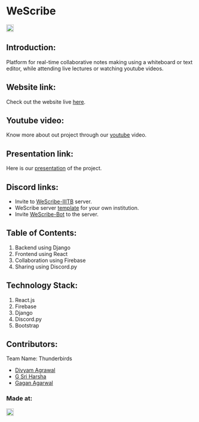 # WeScribe
<p align="center">
</p>

<a href="https://hack36.com"> <img src="http://bit.ly/BuiltAtHack36" height=20px> </a>


## Introduction:
  Platform for real-time collaborative notes making using a whiteboard or text editor, while attending live lectures or watching youtube videos.
  
## Website link:
  Check out the website live [here](https://the-thunderbirds.github.io/WeScribe_Frontend/).
  
## Youtube video:
  Know more about out project through our [youtube](https://www.youtube.com/watch?v=zJcAzTtDRgs) video.
  
## Presentation link:
  Here is our [presentation](https://iiitborg-my.sharepoint.com/:p:/g/personal/divyam_agrawal_iiitb_org/Eck72DJQ6NFHrs9Z308TweQBiQZ23e08cm3-1SjuMpv0Yg?e=mJFYDU) of the project.

## Discord links:
  
- Invite to [WeScribe-IIITB]( https://discord.gg/ZMuwbKmM) server.
- WeScribe server [template](https://discord.new/ekSk9a3SsHSP) for your own institution.
- Invite [WeScribe-Bot](https://discord.com/api/oauth2/authorize?client_id=810128493974913045&permissions=8&scope=bot) to the server.


## Table of Contents:
  1) Backend using Django
  2) Frontend using React
  3) Collaboration using Firebase
  4) Sharing using Discord.py

## Technology Stack:
  1) React.js
  2) Firebase
  3) Django
  4) Discord.py
  5) Bootstrap
  

## Contributors:

Team Name: Thunderbirds

* [Divyam Agrawal](https://github.com/divyamagwl)
* [G Sri Harsha](https://github.com/GSri30)
* [Gagan Agarwal](https://github.com/GaganAgarwal77)


### Made at:
<a href="https://hack36.com"> <img src="http://bit.ly/BuiltAtHack36" height=20px> </a>
